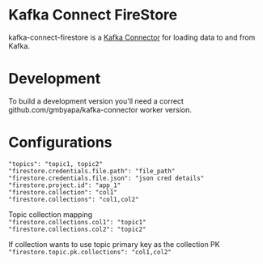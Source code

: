 # Kafka Connect FireStore

kafka-connect-firestore is a [Kafka Connector](http://kafka.apache.org/documentation.html#connect)
for loading data to and from Kafka.

# Development

To build a development version you'll need a correct github.com/gmbyapa/kafka-connector worker version.

# Configurations
``` "topics": "topic1, topic2" ```<br/>
``` "firestore.credentials.file.path": "file_path" ```<br/>
``` "firestore.credentials.file.json": "json cred details" ```<br/>
``` "firestore.project.id": "app_1" ```<br/>
``` "firestore.collection": "col1" ```<br/>
``` "firestore.collections": "col1,col2" ```<br/>

Topic collection mapping<br>
``` "firestore.collections.col1": "topic1" ```<br/>
``` "firestore.collections.col2": "topic2" ```<br/>


If collection wants to use topic primary key as the collection PK<br>
``` "firestore.topic.pk.collections": "col1,col2" ```<br/>